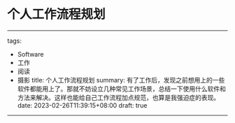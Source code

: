# 个人工作流程规划

---
tags:
- Software
- 工作
- 阅读
- 摄影
title: 个人工作流程规划
summary: 有了工作后，发现之前想用上的一些软件都能用上了。那就不妨设立几种常见工作场景，总结一下使用什么软件和方法来解决。这样也能给自己工作流程加点规范，也算是我强迫症的表现。
date: 2023-02-26T11:39:15+08:00
draft: true
---

